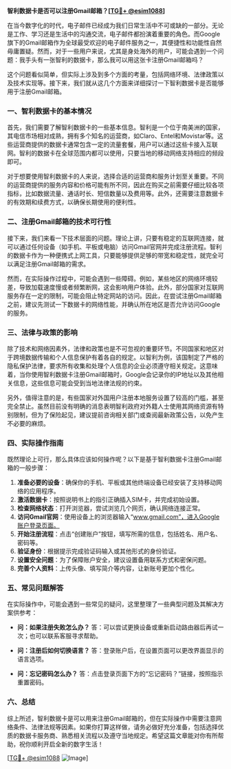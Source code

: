 **智利数据卡是否可以注册Gmail邮箱？[[TG💪+ @esim1088](https://t.me/s/esim1088)]**

在当今数字化的时代，电子邮件已经成为我们日常生活中不可或缺的一部分。无论是工作、学习还是生活中的沟通交流，电子邮件都扮演着重要的角色。而Google旗下的Gmail邮箱作为全球最受欢迎的电子邮件服务之一，其便捷性和功能性自然毋庸置疑。然而，对于一些用户来说，尤其是身处海外的用户，可能会遇到一个问题：我手头有一张智利的数据卡，那么我可以用这张卡注册Gmail邮箱吗？

这个问题看似简单，但实际上涉及到多个方面的考量，包括网络环境、法律政策以及技术实现等。接下来，我们就从这几个方面来详细探讨一下智利数据卡是否能够用于注册Gmail邮箱。

### **一、智利数据卡的基本情况**

首先，我们需要了解智利数据卡的一些基本信息。智利是一个位于南美洲的国家，其电信市场相对成熟，拥有多个知名的运营商，如Claro、Entel和Movistar等。这些运营商提供的数据卡通常包含一定的流量套餐，用户可以通过这些卡接入互联网。智利的数据卡在全球范围内都可以使用，只要当地的移动网络支持相应的频段即可。

对于想要使用智利数据卡的人来说，选择合适的运营商和服务计划至关重要。不同的运营商提供的服务内容和价格可能有所不同，因此在购买之前需要仔细比较各项指标，比如数据流量、通话时长、短信数量以及费用等。此外，还需要注意数据卡的有效期和续费方式，以确保长期使用的便利性。

### **二、注册Gmail邮箱的技术可行性**

接下来，我们来看一下技术层面的问题。理论上讲，只要有稳定的互联网连接，就可以通过任何设备（如手机、平板或电脑）访问Gmail官网并完成注册流程。智利的数据卡作为一种便携式上网工具，只要能够提供足够的带宽和稳定性，就完全可以满足注册Gmail邮箱的需求。

然而，在实际操作过程中，可能会遇到一些障碍。例如，某些地区的网络环境较差，导致加载速度慢或者频繁断网，这会影响用户体验。此外，部分国家对互联网服务存在一定的限制，可能会阻止特定网站的访问。因此，在尝试注册Gmail邮箱之前，建议先测试一下数据卡的网络性能，并确认所在地区是否允许访问Google的服务。

### **三、法律与政策的影响**

除了技术和网络因素外，法律和政策也是不可忽视的重要环节。不同国家和地区对于跨境数据传输和个人信息保护有着各自的规定。以智利为例，该国制定了严格的隐私保护法律，要求所有收集和处理个人信息的企业必须遵守相关规定。这意味着，当你使用智利数据卡注册Gmail邮箱时，Google会记录你的IP地址以及其他相关信息，这些信息可能会受到当地法律法规的约束。

另外，值得注意的是，有些国家对外国用户注册本地服务设置了较高的门槛，甚至完全禁止。虽然目前没有明确的消息表明智利政府对外籍人士使用其网络资源有特别限制，但为了保险起见，建议提前咨询相关部门或查阅最新政策公告，以免产生不必要的麻烦。

### **四、实际操作指南**

既然理论上可行，那么具体应该如何操作呢？以下是基于智利数据卡注册Gmail邮箱的一般步骤：

1. **准备必要的设备**：确保你的手机、平板或其他终端设备已经安装了支持移动网络的应用程序。
2. **激活数据卡**：按照说明书上的指引正确插入SIM卡，并完成初始设置。
3. **检查网络状态**：打开浏览器，尝试浏览几个网页，确认网络连接正常。
4. **访问Gmail官网**：使用设备上的浏览器输入“www.gmail.com”，进入Google账户登录页面。
5. **开始注册流程**：点击“创建账户”按钮，填写所需的信息，包括姓名、用户名、密码等。
6. **验证身份**：根据提示完成验证码输入或其他形式的身份验证。
7. **设置安全问题**：为了保障账户安全，建议设置备用联系方式和密保问题。
8. **完善个人资料**：上传头像、填写简介等内容，让新账号更加个性化。

### **五、常见问题解答**

在实际操作中，可能会遇到一些常见的疑问，这里整理了一些典型问题及其解决方案供参考：

- **问：如果注册失败怎么办？**
  答：可以尝试更换设备或重新启动路由器后再试一次；也可以联系客服寻求帮助。
  
- **问：注册后如何切换语言？**
  答：登录账户后，在设置页面可以更改界面显示的语言选项。
  
- **问：忘记密码怎么办？**
  答：点击登录页面下方的“忘记密码？”链接，按照指示重置密码。

### **六、总结**

综上所述，智利数据卡是可以用来注册Gmail邮箱的，但在实际操作中需要注意网络条件、法律法规等因素。如果你打算这样做，请务必做好充分准备，包括选择优质的数据卡服务商、熟悉相关流程以及遵守当地规定。希望这篇文章能对你有所帮助，祝你顺利开启全新的数字生活！

[[TG💪+ @esim1088](https://t.me/s/esim1088) ![Image](https://i.postimg.cc/4NQfJmqS/Snipaste-2025-05-13-00-14-12.png)]